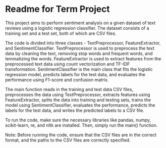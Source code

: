 # Readme for Term Project

This project aims to perform sentiment analysis on a given dataset of text reviews using a logistic regression classifier. The dataset consists of a training set and a test set, both of which are CSV files.

The code is divided into three classes - TextPreprocessor, FeatureExtractor, and SentimentClassifier. TextPreprocessor is used to preprocess the text data by cleaning the text, removing stop words and frequent words, and lemmatizing the words. FeatureExtractor is used to extract features from the preprocessed text data using count vectorization and TF-IDF transformation. SentimentClassifier is the main class that fits the logistic regression model, predicts labels for the test data, and evaluates the performance using F1-score and confusion matrix.

The main function reads in the training and test data CSV files, preprocesses the data using TextPreprocessor, extracts features using FeatureExtractor, splits the data into training and testing sets, trains the model using SentimentClassifier, evaluates the performance, predicts the labels for the test data, and writes the predicted labels to a CSV file.

To run the code, make sure the necessary libraries like pandas, numpy, scikit-learn, re, and nltk are installed. Then, simply run the main() function.

Note: Before running the code, ensure that the CSV files are in the correct format, and the paths to the CSV files are correctly specified.
